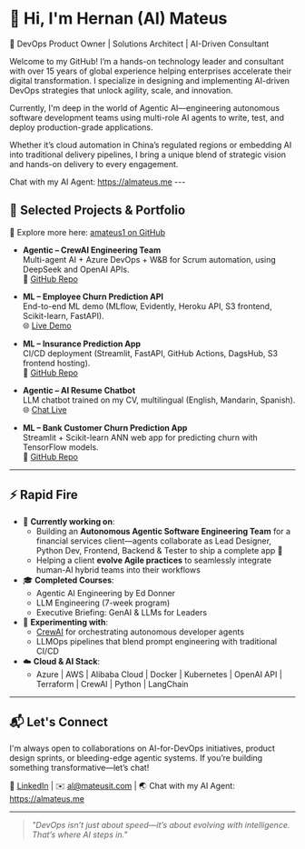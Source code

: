 # 👋 Hi, I'm Hernan (AI) Mateus  

🚀 DevOps Product Owner | Solutions Architect | AI-Driven Consultant

Welcome to my GitHub! I’m a hands-on technology leader and consultant with over 15 years of global experience helping enterprises accelerate their digital transformation. I specialize in designing and implementing AI-driven DevOps strategies that unlock agility, scale, and innovation.

Currently, I'm deep in the world of Agentic AI—engineering autonomous software development teams using multi-role AI agents to write, test, and deploy production-grade applications.

Whether it’s cloud automation in China’s regulated regions or embedding AI into traditional delivery pipelines, I bring a unique blend of strategic vision and hands-on delivery to every engagement.

Chat with my AI Agent: https://almateus.me ---

## 🧬 Selected Projects & Portfolio
📂 Explore more here: [amateus1 on GitHub](https://github.com/amateus1)

- **Agentic – CrewAI Engineering Team**  
  Multi-agent AI + Azure DevOps + W&B for Scrum automation, using DeepSeek and OpenAI APIs.  
  🔗 [GitHub Repo](https://github.com/amateus1/agentic-ai-scrum)

- **ML – Employee Churn Prediction API**  
  End-to-end ML demo (MLflow, Evidently, Heroku API, S3 frontend, Scikit-learn, FastAPI).  
  🌐 [Live Demo](https://optimops.ai/employee-churn-demo-v3-pers.html)

- **ML – Insurance Prediction App**  
  CI/CD deployment (Streamlit, FastAPI, GitHub Actions, DagsHub, S3 frontend hosting).  
  🔗 [GitHub Repo](https://github.com/amateus1/insurance_predict)

- **Agentic – AI Resume Chatbot**  
  LLM chatbot trained on my CV, multilingual (English, Mandarin, Spanish).  
  🌐 [Chat Live](https://almateus.me)

- **ML – Bank Customer Churn Prediction App**  
  Streamlit + Scikit-learn ANN web app for predicting churn with TensorFlow models.  
  🔗 [GitHub Repo](https://github.com/amateus1/bank_customer_churn_prediction)

---

## ⚡ Rapid Fire

- 💼 **Currently working on**:
  - Building an **Autonomous Agentic Software Engineering Team** for a financial services client—agents collaborate as Lead Designer, Python Dev, Frontend, Backend & Tester to ship a complete app 🚀
  - Helping a client **evolve Agile practices** to seamlessly integrate human-AI hybrid teams into their workflows
- 🎓 **Completed Courses**:
  - Agentic AI Engineering by Ed Donner
  - LLM Engineering (7-week program)
  - Executive Briefing: GenAI & LLMs for Leaders
- 🧪 **Experimenting with**:
  - [CrewAI](https://github.com/joaomdmoura/crewAI) for orchestrating autonomous developer agents
  - LLMOps pipelines that blend prompt engineering with traditional CI/CD
- ☁️ **Cloud & AI Stack**:
  - Azure | AWS | Alibaba Cloud | Docker | Kubernetes | OpenAI API | Terraform | CrewAI | Python | LangChain

---

## 📬 Let's Connect

I'm always open to collaborations on AI-for-DevOps initiatives, product design sprints, or bleeding-edge agentic systems. If you’re building something transformative—let’s chat!

🔗 [LinkedIn](https://www.linkedin.com/in/hernanmateus) | ✉️ al@mateusit.com | 🌏 Chat with my AI Agent: https://almateus.me

---

> _"DevOps isn’t just about speed—it’s about evolving with intelligence. That’s where AI steps in."_

